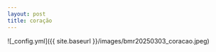 ```yaml
---
layout: post
title: coração
---
```


![_config.yml]({{ site.baseurl }}/images/bmr20250303_coracao.jpeg)
